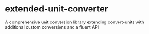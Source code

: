 # extended-unit-converter
A comprehensive unit conversion library extending convert-units with additional custom conversions and a fluent API
